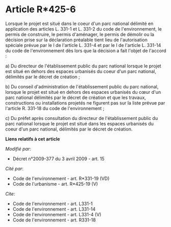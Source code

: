 # Article R*425-6

Lorsque le projet est situé dans le coeur d'un parc national délimité en application des articles L. 331-1 et L. 331-2 du
code de l'environnement, le permis de construire, le permis d'aménager, le permis de démolir ou la décision prise sur la
déclaration préalable tient lieu de l'autorisation spéciale prévue par le I de l'article L. 331-4 et par le I de l'article L.
331-14 du code de l'environnement dès lors que la décision a fait l'objet de l'accord : 

a) Du directeur de l'établissement public du parc national lorsque le projet est situé en dehors des espaces urbanisés du
coeur d'un parc national, délimités par le décret de création ; 

b) Du conseil d'administration de l'établissement public du parc national, lorsque le projet est situé en dehors des espaces
urbanisés du cœur d'un parc national délimités par le décret de création et que les travaux, constructions ou installations
projetés ne figurent pas sur la liste prévue par l'article R. 331-18 du code de l'environnement ; 

c) Du préfet après consultation du directeur de l'établissement public du parc national lorsque le projet est situé dans les
espaces urbanisés du coeur d'un parc national, délimités par le décret de création.

**Liens relatifs à cet article**

_Modifié par_:

  - Décret n°2009-377 du 3 avril 2009 - art. 15

_Cité par_:

  - Code de l'environnement - art. R*331-19 (VD)
  - Code de l'urbanisme - art. R*425-19 (V)

_Cite_:

  - Code de l'environnement - art. L331-1
  - Code de l'environnement - art. L331-14
  - Code de l'environnement - art. L331-4 (V)
  - Code de l'environnement - art. R331-18
